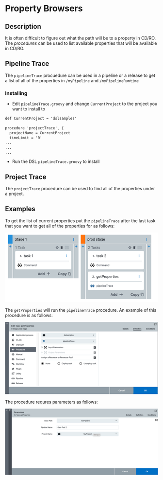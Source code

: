 # Property Browsers

## Description

It is often difficult to figure out what the path will be to a property in CD/RO.  The *procedures* can be used to list available properties that will be available in CD/RO.

## Pipeline Trace

The `pipelineTrace` procuedure can be used in a pipeline or a release to get a list of all of the properties in `/myPipeline` and `/myPipelineRuntime`

### Installing

* Edit `pipelineTrace.groovy` and change `CurrentProject` to the project you want to install to

```
def CurrentProject = 'dslsamples'

procedure 'projectTrace', {
  projectName = CurrentProject
  timeLimit = '0'
...
...
...
```

* Run the DSL `pipelineTrace.groovy` to install


## Project Trace

The `projectTrace` procedure can be used to find all of the properties under a project.

## Examples

To get the list of current properties put the `pipelineTrace` after the last task that you want to get all of the properties for as follows:

![Alt text](img/example_pipeline.png)

The `getProperties` will run the `pipelineTrace` procedure.  An example of this procedure is as follows:

![Alt Text](img/example_getProperties1.png)

The procedure requres parameters as  follows:

![Alt Text](img/example_getProperties2.png)


